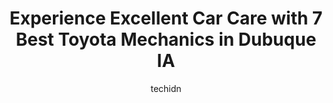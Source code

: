 ---
layout: ampstory
image: https://images.unsplash.com/photo-1639927662977-8794d56a9050?ixlib=rb-4.0.3&ixid=MnwxMjA3fDB8MHxwaG90by1wYWdlfHx8fGVufDB8fHx8&auto=format&fit=crop&w=640&h=853&q=80
author: techidn
featured: false
description: Looking for reliable and skilled Toyota Mechanic in Dubuque IA, USA? Your search ends here with the 7 best Toyota Mechanic in town. With their expertise and commitment to delivering exceptio
title: Experience Excellent Car Care with 7 Best Toyota Mechanics in Dubuque IA
cover:
   title: Experience Excellent Car Care with 7 Best Toyota Mechanics in Dubuque IA
   subtitle: Rickpate
   background: https://images.unsplash.com/photo-1639927662977-8794d56a9050?ixlib=rb-4.0.3&ixid=MnwxMjA3fDB8MHxwaG90by1wYWdlfHx8fGVufDB8fHx8&auto=format&fit=crop&w=640&h=853&q=80

pages: 
 - layout: thirds
   top: <h1>#1 Big A Auto Sales & Service</h1>
   bottom: "<p>I had some very minor repairs done so did not speak directly with a technician. However, the woman behind the counter was polite, helpful and couldnt have been any nicer</p>"
   background: https://www.knot35.com/toplist/wp-content/uploads/2023/06/best-toyota-mechanic-1-in-dubuque-ia-1685839577.jpeg
   backgroundblur: true
 - layout: thirds
   top: <h1>#2 ABRA Auto Body Dubuque</h1>
   bottom: "<p>3400 Center Grove Dr, Dubuque, IA 52003, United States</p>"
   background: https://www.knot35.com/toplist/wp-content/uploads/2023/06/best-toyota-mechanic-2-in-dubuque-ia-1685839577.jpeg
   cta:
      link: https://www.knot35.com/toplist/experience-excellent-car-care-with-7-best-toyota-mechanics-in-dubuque-ia/
      text: Experience Excellent Car Care with 7 Best Toyota Mechanics in Dubuque IA
 - layout: thirds
   top: <h1>#3 Vaughns Automotive</h1>
   bottom: "<p>3155 University Ave, Dubuque, IA 52001, United States</p>"
   background: https://www.knot35.com/toplist/wp-content/uploads/2023/06/best-toyota-mechanic-3-in-dubuque-ia-1685839577.jpeg
   cta:
      link: https://www.knot35.com/toplist/experience-excellent-car-care-with-7-best-toyota-mechanics-in-dubuque-ia/
      text: Experience Excellent Car Care with 7 Best Toyota Mechanics in Dubuque IA
 - layout: thirds
   top: <h1>#4 Walmart Auto Care Centers</h1>
   bottom: "<p>4200 Dodge St, Dubuque, IA 52003, United States</p>"
   background: https://images.unsplash.com/photo-1489648022186-8f49310909a0?ixlib=rb-4.0.3&ixid=MnwxMjA3fDB8MHxwaG90by1wYWdlfHx8fGVufDB8fHx8&auto=format&fit=crop&w=640&h=853&q=80
   cta:
      link: https://www.knot35.com/toplist/experience-excellent-car-care-with-7-best-toyota-mechanics-in-dubuque-ia/
      text: Experience Excellent Car Care with 7 Best Toyota Mechanics in Dubuque IA
 - layout: thirds
   top: <h1>#5 Merfeld Brothers Automotive</h1>
   bottom: "<p>1050 Century Cir, Dubuque, IA 52002, United States</p>"
   background: https://images.unsplash.com/photo-1527066579998-dbbae57f45ce?ixlib=rb-4.0.3&ixid=MnwxMjA3fDB8MHxwaG90by1wYWdlfHx8fGVufDB8fHx8&auto=format&fit=crop&w=640&h=853&q=80
   cta:
      link: https://www.knot35.com/toplist/experience-excellent-car-care-with-7-best-toyota-mechanics-in-dubuque-ia/
      text: Experience Excellent Car Care with 7 Best Toyota Mechanics in Dubuque IA
 - layout: thirds
   top: <h1>#6 West Side Automotive</h1>
   bottom: "<p>1010 Century Cir, Dubuque, IA 52002, United States</p>"
   background: https://images.unsplash.com/photo-1620421680010-0766ff230392?ixlib=rb-4.0.3&ixid=MnwxMjA3fDB8MHxwaG90by1wYWdlfHx8fGVufDB8fHx8&auto=format&fit=crop&w=640&h=853&q=80
   cta:
      link: https://www.knot35.com/toplist/experience-excellent-car-care-with-7-best-toyota-mechanics-in-dubuque-ia/
      text: Experience Excellent Car Care with 7 Best Toyota Mechanics in Dubuque IA
 - layout: thirds
   top: <h1>#7 Pro Care Automotive</h1>
   bottom: "<p>1020 Cedar Cross Rd, Dubuque, IA 52003, United States</p>"
   background: https://images.unsplash.com/photo-1489694553447-4c9339da310d?ixlib=rb-4.0.3&ixid=MnwxMjA3fDB8MHxwaG90by1wYWdlfHx8fGVufDB8fHx8&auto=format&fit=crop&w=640&h=853&q=80
   cta:
      link: https://www.knot35.com/toplist/experience-excellent-car-care-with-7-best-toyota-mechanics-in-dubuque-ia/
      text: Experience Excellent Car Care with 7 Best Toyota Mechanics in Dubuque IA
 - layout: thirds
   middle: Continue reading...
   background: https://plus.unsplash.com/premium_photo-1664640458616-3c74f8cb4589?ixlib=rb-4.0.3&ixid=MnwxMjA3fDB8MHxwaG90by1wYWdlfHx8fGVufDB8fHx8&auto=format&fit=crop&w=640&h=853&q=80
   cta:
      link: https://www.knot35.com/toplist/experience-excellent-car-care-with-7-best-toyota-mechanics-in-dubuque-ia/
      text: Experience Excellent Car Care with 7 Best Toyota Mechanics in Dubuque IA
      
---